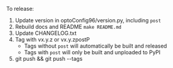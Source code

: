 To release:

1. Update version in optoConfig96/version.py, including `post`
2. Rebuild docs and README `make README.md`
3. Update CHANGELOG.txt
4. Tag with vx.y.z or vx.y.zpostP
    * Tags without `post` will automatically be built and released
    * Tags with `post` will only be built and unploaded to PyPI
5. git push && git push --tags
